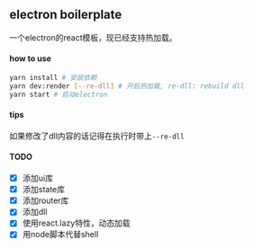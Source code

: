 ## electron boilerplate
一个electron的react模板，现已经支持热加载。

#### how to use
```bash
yarn install # 安装依赖
yarn dev:render [--re-dll] # 开启热加载, re-dll: rebuild dll
yarn start # 启动electron
```

#### tips
如果修改了dll内容的话记得在执行时带上`--re-dll`

#### TODO
* [x] 添加ui库
* [x] 添加state库
* [x] 添加router库
* [x] 添加dll
* [x] 使用react.lazy特性，动态加载
* [x] 用node脚本代替shell